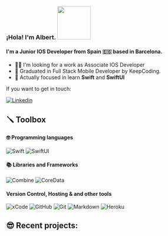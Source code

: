 ### ¡Hola! I'm Albert. <img src="https://media.giphy.com/media/MEFVcuRIoVETUMYZEe/giphy.gif" width="90px"> 

#### I'm a Junior IOS Developer from Spain 🇪🇸  based in Barcelona.
- 🕵🏻‍  I'm looking for a work as Associate IOS Developer
- 🌱  Graduated in Full Stack Mobile Developer by KeepCoding.
- 🤔  Actually focused in learn **Swift** and **SwiftUI**

If you want to get in touch:

[![Linkedin](https://img.shields.io/badge/LinkedIn-0077B5?style=for-the-badge&logo=linkedin&logoColor=white)](http://linkedin.com/in/alberto-alegre/)

## 🪛 Toolbox

#### 🤓  Programming languages 

![Swift](https://img.shields.io/badge/SWIFT-E34F26?style=for-the-badge&logo=swift&logoColor=white)
![SwiftUI](https://img.shields.io/badge/SWIFTUI-E34F26?style=for-the-badge&logo=swift&logoColor=white)

#### 📚 Libraries and Frameworks
![Combine](https://img.shields.io/badge/Combine-38B2AC?style=for-the-badge&logo=combine-css&logoColor=white)
![CoreData](https://img.shields.io/badge/CoreData%20-%23EE6E73.svg?&style=for-the-badge&logo=coredata&logoColor=FFFFFF)


#### Version Control, Hosting & and other tools 
![xCode](https://img.shields.io/badge/xcode%20-%232B2B30.svg?&style=for-the-badge&logo=xCode&logoColor=007ACC) 
![GitHub](https://img.shields.io/badge/GitHub%20-%23181717.svg?&style=for-the-badge&logo=GitHub&logoColor=FFFFFF)
![Git](https://img.shields.io/badge/Git%20-%23302F2F.svg?&style=for-the-badge&logo=Git&logoColor=F05032) 
![Markdown](https://img.shields.io/badge/markdown-%23000000.svg?&style=for-the-badge&logo=markdown&logoColor=white)
![Heroku](https://img.shields.io/badge/Heroku%20-%23430098.svg?&style=for-the-badge&logo=Heroku&logoColor=FFFFFF)

## 😎 Recent projects: 


